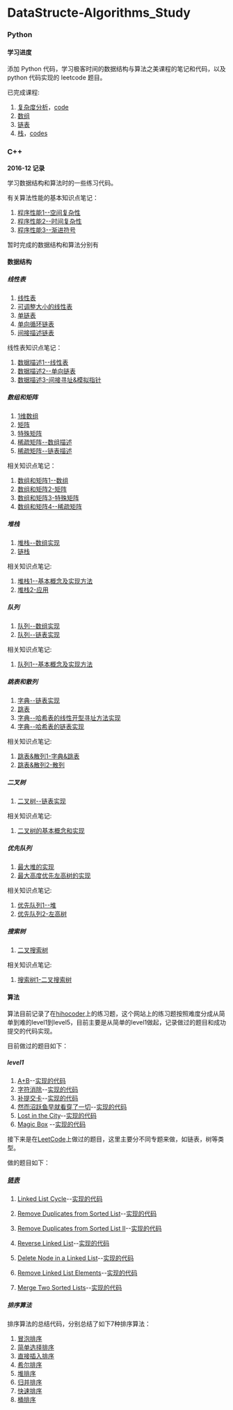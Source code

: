 # DataStructe-Algorithms_Study

### Python

#### 学习进度

添加 Python 代码，学习极客时间的数据结构与算法之美课程的笔记和代码，以及 python 代码实现的 leetcode 题目。

已完成课程:

1. [复杂度分析](https://github.com/ccc013/DataStructe-Algorithms_Study/blob/master/Notes/%E6%95%B0%E6%8D%AE%E7%BB%93%E6%9E%84%E4%B8%8E%E7%AE%97%E6%B3%95%E4%B9%8B%E7%BE%8E%E8%AF%BE%E7%A8%8B/%E5%A4%8D%E6%9D%82%E5%BA%A6%E5%88%86%E6%9E%90.md)，[code](https://github.com/ccc013/DataStructe-Algorithms_Study/blob/master/Python/Complexity_analysis.ipynb)
2. [数组](https://github.com/ccc013/DataStructe-Algorithms_Study/blob/master/Notes/%E6%95%B0%E6%8D%AE%E7%BB%93%E6%9E%84%E4%B8%8E%E7%AE%97%E6%B3%95%E4%B9%8B%E7%BE%8E%E8%AF%BE%E7%A8%8B/%E6%95%B0%E7%BB%84.md)
3. [链表](https://github.com/ccc013/DataStructe-Algorithms_Study/blob/master/Notes/%E6%95%B0%E6%8D%AE%E7%BB%93%E6%9E%84%E4%B8%8E%E7%AE%97%E6%B3%95%E4%B9%8B%E7%BE%8E%E8%AF%BE%E7%A8%8B/%E9%93%BE%E8%A1%A8.md)
4. [栈](https://github.com/ccc013/DataStructe-Algorithms_Study/blob/master/Notes/%E6%95%B0%E6%8D%AE%E7%BB%93%E6%9E%84%E4%B8%8E%E7%AE%97%E6%B3%95%E4%B9%8B%E7%BE%8E%E8%AF%BE%E7%A8%8B/%E6%A0%88.md)，[codes](https://github.com/ccc013/DataStructe-Algorithms_Study/tree/master/Python/Stack)



### C++

**2016-12 记录**

学习数据结构和算法时的一些练习代码。

有关算法性能的基本知识点笔记：

1. [程序性能1--空间复杂性](http://ccc013.github.io/2016/06/04/%E7%A8%8B%E5%BA%8F%E6%80%A7%E8%83%BD1-%E7%A9%BA%E9%97%B4%E5%A4%8D%E6%9D%82%E6%80%A7/)
2. [程序性能2--时间复杂性](http://ccc013.github.io/2016/06/04/%E7%A8%8B%E5%BA%8F%E6%80%A7%E8%83%BD2-%E6%97%B6%E9%97%B4%E5%A4%8D%E6%9D%82%E6%80%A7/)
3. [程序性能3--渐进符号](http://ccc013.github.io/2016/06/07/%E7%A8%8B%E5%BA%8F%E6%80%A7%E8%83%BD3-%E6%B8%90%E8%BF%9B%E7%AC%A6%E5%8F%B7/)

暂时完成的数据结构和算法分别有



#### 数据结构

##### 线性表

1. [线性表](https://github.com/ccc013/DataStructe-Algorithms_Study/blob/master/LinearList/llist.h)
2. [可调整大小的线性表](https://github.com/ccc013/DataStructe-Algorithms_Study/blob/master/LinearList/ResizeLinearList.h)
3. [单链表](https://github.com/ccc013/DataStructe-Algorithms_Study/blob/master/LinearList/ChainList.h)
4. [单向循环链表](https://github.com/ccc013/DataStructe-Algorithms_Study/blob/master/LinearList/CircularList.h)
5. [间接描述链表](https://github.com/ccc013/DataStructe-Algorithms_Study/blob/master/LinearList/IndirectList.h)

线性表知识点笔记：

1. [数据描述1--线性表](http://ccc013.github.io/2016/06/08/%E6%95%B0%E6%8D%AE%E6%8F%8F%E8%BF%B01-%E7%BA%BF%E6%80%A7%E8%A1%A8/)
2. [数据描述2--单向链表](http://ccc013.github.io/2016/06/09/%E6%95%B0%E6%8D%AE%E6%8F%8F%E8%BF%B02-%E5%8D%95%E5%90%91%E9%93%BE%E8%A1%A8/)
3. [数据描述3-间接寻址&模拟指针](http://ccc013.github.io/2016/06/16/%E6%95%B0%E6%8D%AE%E6%8F%8F%E8%BF%B03-%E9%97%B4%E6%8E%A5%E5%AF%BB%E5%9D%80-%E6%A8%A1%E6%8B%9F%E6%8C%87%E9%92%88/)

##### 数组和矩阵

1. [1维数组](https://github.com/ccc013/DataStructe-Algorithms_Study/blob/master/ArrayAndMatrix/Array1D.h)
2. [矩阵](https://github.com/ccc013/DataStructe-Algorithms_Study/blob/master/ArrayAndMatrix/Matrix.h)
3. [特殊矩阵](https://github.com/ccc013/DataStructe-Algorithms_Study/blob/master/ArrayAndMatrix/SpecialMatrix.h)
4. [稀疏矩阵--数组描述](https://github.com/ccc013/DataStructe-Algorithms_Study/blob/master/ArrayAndMatrix/SparseMatrix.h)
5. [稀疏矩阵--链表描述](https://github.com/ccc013/DataStructe-Algorithms_Study/blob/master/ArrayAndMatrix/LinkMatrix.h)

相关知识点笔记：

1. [数组和矩阵1--数组](http://ccc013.github.io/2016/06/28/%E6%95%B0%E7%BB%84%E5%92%8C%E7%9F%A9%E9%98%B51-%E6%95%B0%E7%BB%84/)
2. [数组和矩阵2-矩阵](http://ccc013.github.io/2016/06/30/%E6%95%B0%E7%BB%84%E5%92%8C%E7%9F%A9%E9%98%B52-%E7%9F%A9%E9%98%B5/)
3. [数组和矩阵3-特殊矩阵](http://ccc013.github.io/2016/07/05/%E6%95%B0%E7%BB%84%E5%92%8C%E7%9F%A9%E9%98%B53-%E7%89%B9%E6%AE%8A%E7%9F%A9%E9%98%B5/)
4. [数组和矩阵4--稀疏矩阵](http://ccc013.github.io/2016/07/07/%E6%95%B0%E7%BB%84%E5%92%8C%E7%9F%A9%E9%98%B54-%E7%A8%80%E7%96%8F%E7%9F%A9%E9%98%B5/)


##### 堆栈

1. [堆栈--数组实现](https://github.com/ccc013/DataStructe-Algorithms_Study/blob/master/Stack/Stack.h)
2. [链栈](https://github.com/ccc013/DataStructe-Algorithms_Study/blob/master/Stack/LinkedStack.h)

相关知识点笔记:

1. [堆栈1--基本概念及实现方法](http://ccc013.github.io/2016/07/12/%E5%A0%86%E6%A0%881-%E5%9F%BA%E6%9C%AC%E6%A6%82%E5%BF%B5%E5%8F%8A%E5%AE%9E%E7%8E%B0%E6%96%B9%E6%B3%95/)
2. [堆栈2-应用](http://ccc013.github.io/2016/07/21/%E5%A0%86%E6%A0%882-%E5%BA%94%E7%94%A81/)


##### 队列

1. [队列--数组实现](https://github.com/ccc013/DataStructe-Algorithms_Study/blob/master/Queue/Queue.h)
2. [队列--链表实现](https://github.com/ccc013/DataStructe-Algorithms_Study/blob/master/Queue/LinkedQueue.h)

相关知识点笔记:

1. [队列1--基本概念及实现方法](http://ccc013.github.io/2016/07/23/%E9%98%9F%E5%88%971-%E5%9F%BA%E6%9C%AC%E6%A6%82%E5%BF%B5%E5%8F%8A%E5%AE%9E%E7%8E%B0%E6%96%B9%E6%B3%95/)

##### 跳表和散列

1. [字典--链表实现](https://github.com/ccc013/DataStructe-Algorithms_Study/blob/master/SkipList%26HashTable/SortedChain.h)
2. [跳表](https://github.com/ccc013/DataStructe-Algorithms_Study/blob/master/SkipList%26HashTable/SkipList.h)
3. [字典--哈希表的线性开型寻址方法实现](https://github.com/ccc013/DataStructe-Algorithms_Study/blob/master/SkipList%26HashTable/HashTable.h)
4. [字典--哈希表的链表实现](https://github.com/ccc013/DataStructe-Algorithms_Study/blob/master/SkipList%26HashTable/ChainHashTable.h)

相关知识点笔记:

1. [跳表&散列1-字典&跳表](http://ccc013.github.io/2016/07/27/%E8%B7%B3%E8%A1%A8-%E6%95%A3%E5%88%971-%E5%AD%97%E5%85%B8-%E8%B7%B3%E8%A1%A8/)
2. [跳表&散列2-散列](http://ccc013.github.io/2016/08/07/%E8%B7%B3%E8%A1%A8-%E6%95%A3%E5%88%972-%E6%95%A3%E5%88%97/)

##### 二叉树

1. [二叉树--链表实现](https://github.com/ccc013/DataStructe-Algorithms_Study/blob/master/BinaryTree/BinaryTree.h)

相关知识点笔记:
1. [二叉树的基本概念和实现](http://ccc013.github.io/2016/08/18/%E4%BA%8C%E5%8F%89%E6%A0%91%E7%9A%84%E5%9F%BA%E6%9C%AC%E6%A6%82%E5%BF%B5%E5%92%8C%E5%AE%9E%E7%8E%B0/)

##### 优先队列
1. [最大堆的实现](https://github.com/ccc013/DataStructe-Algorithms_Study/blob/master/PriorityQueue/MaxHeap.h)
2. [最大高度优先左高树的实现](https://github.com/ccc013/DataStructe-Algorithms_Study/blob/master/PriorityQueue/MaxHBLT.h)

相关知识点笔记:
1. [优先队列1--堆](http://ccc013.github.io/2016/08/23/%E4%BC%98%E5%85%88%E9%98%9F%E5%88%971-%E5%A0%86/)
2. [优先队列2-左高树](http://ccc013.github.io/2016/08/24/%E4%BC%98%E5%85%88%E9%98%9F%E5%88%972-%E5%B7%A6%E9%AB%98%E6%A0%91/)

##### 搜索树

1. [二叉搜索树](https://github.com/ccc013/DataStructe-Algorithms_Study/blob/master/SearchTrees/BSTree.h)

相关知识点笔记:
1. [搜索树1-二叉搜索树](http://ccc013.github.io/2016/08/31/%E6%90%9C%E7%B4%A2%E6%A0%911-%E4%BA%8C%E5%8F%89%E6%90%9C%E7%B4%A2%E6%A0%91/)


#### 算法

算法目前记录了在[hihocoder](http://hihocoder.com/problemset)上的练习题，这个网站上的练习题按照难度分成从简单到难的level1到level5，目前主要是从简单的level1做起，记录做过的题目和成功提交的代码实现。

目前做过的题目如下：



##### level1

1. [A+B](http://hihocoder.com/problemset/problem/1000)--[实现的代码](https://github.com/ccc013/DataStructe-Algorithms_Study/blob/master/C%2B%2B/AlgorithmsPractises/AlgorithmsPractises1.md)
2. [字符消除](http://hihocoder.com/problemset/problem/1039)--[实现的代码](https://github.com/ccc013/DataStructe-Algorithms_Study/blob/master/C%2B%2B/AlgorithmsPractises/AlgorithmsPractises1.md)
3. [补提交卡](http://hihocoder.com/problemset/problem/1051)--[实现的代码](https://github.com/ccc013/DataStructe-Algorithms_Study/blob/master/C%2B%2B/AlgorithmsPractises/AlgorithmsPractises1.md)
4. [然而沼跃鱼早就看穿了一切](http://hihocoder.com/problemset/problem/1082)--[实现的代码](https://github.com/ccc013/DataStructe-Algorithms_Study/blob/master/C%2B%2B/AlgorithmsPractises/AlgorithmsPractises1.md)
5. [Lost in the City](http://hihocoder.com/problemset/problem/1094)--[实现的代码](https://github.com/ccc013/DataStructe-Algorithms_Study/blob/master/C%2B%2B/AlgorithmsPractises/AlgorithmsPractises1.md)
6. [Magic Box](http://hihocoder.com/problemset/problem/1135) --[实现的代码](https://github.com/ccc013/DataStructe-Algorithms_Study/blob/master/C%2B%2B/AlgorithmsPractises/AlgorithmsPractises2.md)




接下来是在[LeetCode](https://leetcode.com/problems/)上做过的题目，这里主要分不同专题来做，如链表，树等类型。

做的题目如下：

##### [链表](https://leetcode.com/tag/linked-list/)

1. [Linked List Cycle](https://leetcode.com/problems/linked-list-cycle/)--[实现的代码](https://github.com/ccc013/DataStructe-Algorithms_Study/blob/master/C%2B%2B/AlgorithmsPractises/AlgorithmsPractises--Linked%20List.md)

2. [Remove Duplicates from Sorted List](https://leetcode.com/problems/remove-duplicates-from-sorted-list/)--[实现的代码](https://github.com/ccc013/DataStructe-Algorithms_Study/blob/master/C%2B%2B/AlgorithmsPractises/AlgorithmsPractises--Linked%20List.md)

3. [Remove Duplicates from Sorted List II](https://leetcode.com/problems/remove-duplicates-from-sorted-list-ii/)--[实现的代码](https://github.com/ccc013/DataStructe-Algorithms_Study/blob/master/C%2B%2B/AlgorithmsPractises/AlgorithmsPractises--Linked%20List.md)

4. [Reverse Linked List](https://leetcode.com/problems/reverse-linked-list/)--[实现的代码](https://github.com/ccc013/DataStructe-Algorithms_Study/blob/master/C%2B%2B/AlgorithmsPractises/AlgorithmsPractises--Linked%20List.md)

5. [Delete Node in a Linked List](https://leetcode.com/problems/delete-node-in-a-linked-list/)--[实现的代码](https://github.com/ccc013/DataStructe-Algorithms_Study/blob/master/C%2B%2B/AlgorithmsPractises/AlgorithmsPractises--Linked%20List.md)

6. [Remove Linked List Elements](https://leetcode.com/problems/remove-linked-list-elements/)--[实现的代码](https://github.com/ccc013/DataStructe-Algorithms_Study/blob/master/C%2B%2B/AlgorithmsPractises/AlgorithmsPractises--Linked%20List.md)

7. [Merge Two Sorted Lists](https://leetcode.com/problems/merge-two-sorted-lists/)--[实现的代码](https://github.com/ccc013/DataStructe-Algorithms_Study/blob/master/C%2B%2B/AlgorithmsPractises/AlgorithmsPractises--Linked%20List.md)



##### 排序算法

排序算法的总结代码，分别总结了如下7种排序算法：

1. [冒泡排序](https://github.com/ccc013/DataStructe-Algorithms_Study/blob/master/C%2B%2B/SortAlgorithms/BubbleSortTest.cpp)
2. [简单选择排序](https://github.com/ccc013/DataStructe-Algorithms_Study/blob/master/C%2B%2B/SortAlgorithms/SimpleSelectionSortTest.cpp)
3. [直接插入排序](https://github.com/ccc013/DataStructe-Algorithms_Study/blob/master/C%2B%2B/SortAlgorithms/StraightInsertionSortTest.cpp)
4. [希尔排序](https://github.com/ccc013/DataStructe-Algorithms_Study/blob/master/SortAlgorithms/C%2B%2B/ShellSortTest.cpp)
5. [堆排序](https://github.com/ccc013/DataStructe-Algorithms_Study/blob/master/C%2B%2B/SortAlgorithms/HeapSortTest.cpp)
6. [归并排序](https://github.com/ccc013/DataStructe-Algorithms_Study/blob/master/C%2B%2B/SortAlgorithms/MergeSortTest.cpp)
7. [快速排序](https://github.com/ccc013/DataStructe-Algorithms_Study/blob/master/C%2B%2B/SortAlgorithms/QuickSortTest.cpp)
8. [桶排序](https://github.com/ccc013/DataStructe-Algorithms_Study/blob/master/C%2B%2B/SortAlgorithms/BucketSort.cpp)